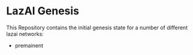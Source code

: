 # LazAI Genesis

This Repository contains the initial genesis state for a number of different
lazai networks:

- premainent
